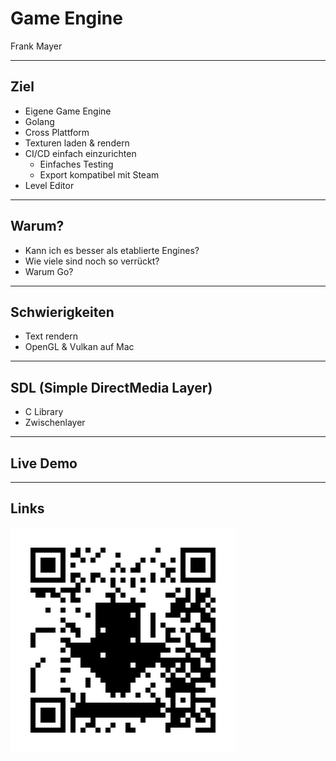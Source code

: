 # Game Engine

Frank Mayer

---

## Ziel

- Eigene Game Engine
- Golang
- Cross Plattform
- Texturen laden & rendern
- CI/CD einfach einzurichten
    - Einfaches Testing
    - Export kompatibel mit Steam
- Level Editor

---

## Warum?

- Kann ich es besser als etablierte Engines?
- Wie viele sind noch so verrückt?
- Warum Go?

---

## Schwierigkeiten

- Text rendern
- OpenGL & Vulkan auf Mac

---

## SDL (Simple DirectMedia Layer)

- C Library
- Zwischenlayer

---

## Live Demo

---

## Links

![](./slides-qr.png)
